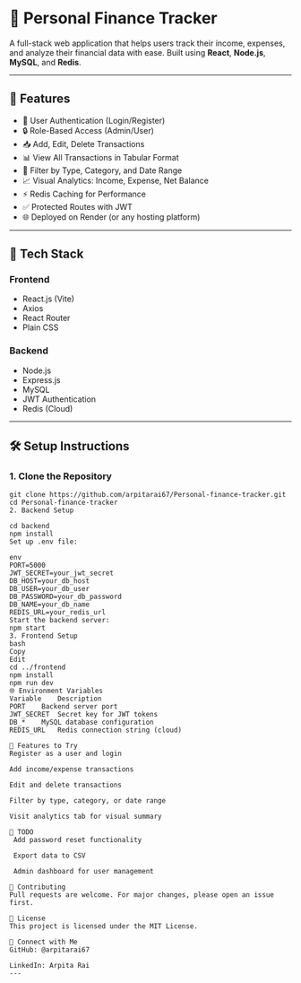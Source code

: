 # 💸 Personal Finance Tracker

A full-stack web application that helps users track their income, expenses, and analyze their financial data with ease. Built using **React**, **Node.js**, **MySQL**, and **Redis**.

---

## 🚀 Features

- 🔐 User Authentication (Login/Register)
- 🔒 Role-Based Access (Admin/User)
- 📥 Add, Edit, Delete Transactions
- 📊 View All Transactions in Tabular Format
- 🔎 Filter by Type, Category, and Date Range
- 📈 Visual Analytics: Income, Expense, Net Balance
- ⚡ Redis Caching for Performance
- ✅ Protected Routes with JWT
- 🌐 Deployed on Render (or any hosting platform)

---

## 🧱 Tech Stack

### Frontend
- React.js (Vite)
- Axios
- React Router
- Plain CSS

### Backend
- Node.js
- Express.js
- MySQL
- JWT Authentication
- Redis (Cloud)

---

## 🛠️ Setup Instructions

### 1. Clone the Repository

```
git clone https://github.com/arpitarai67/Personal-finance-tracker.git
cd Personal-finance-tracker
2. Backend Setup

cd backend
npm install
Set up .env file:

env
PORT=5000
JWT_SECRET=your_jwt_secret
DB_HOST=your_db_host
DB_USER=your_db_user
DB_PASSWORD=your_db_password
DB_NAME=your_db_name
REDIS_URL=your_redis_url
Start the backend server:
npm start
3. Frontend Setup
bash
Copy
Edit
cd ../frontend
npm install
npm run dev
🌐 Environment Variables
Variable	Description
PORT	Backend server port
JWT_SECRET	Secret key for JWT tokens
DB_*	MySQL database configuration
REDIS_URL	Redis connection string (cloud)

🧪 Features to Try
Register as a user and login

Add income/expense transactions

Edit and delete transactions

Filter by type, category, or date range

Visit analytics tab for visual summary

📌 TODO
 Add password reset functionality

 Export data to CSV

 Admin dashboard for user management

🤝 Contributing
Pull requests are welcome. For major changes, please open an issue first.

📄 License
This project is licensed under the MIT License.

💬 Connect with Me
GitHub: @arpitarai67

LinkedIn: Arpita Rai
---


